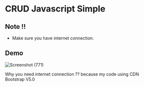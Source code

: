 # CRUD Javascript Simple
## Note !!
* Make sure you have internet connection.
## Demo
![Screenshot (771)](https://user-images.githubusercontent.com/75971776/149548213-ddaa966c-c5d3-4479-a9ad-6d9e642ff842.png)

Why you need internet connection ?? because my code using CDN Bootstrap V5.0
